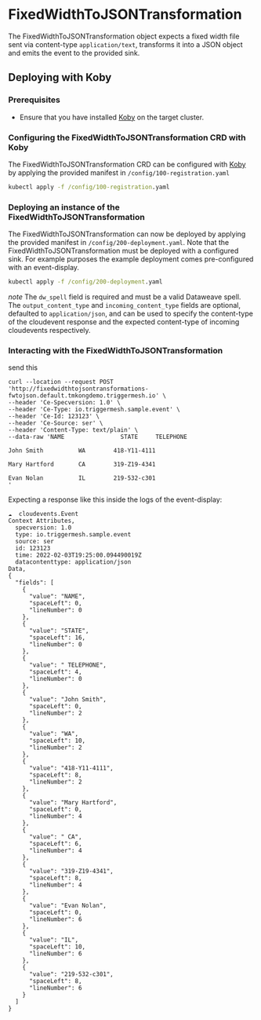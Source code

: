 # FixedWidthToJSONTransformation
The FixedWidthToJSONTransformation object expects a fixed width file sent via content-type `application/text`, transforms it into a JSON object and emits the event to the provided sink.


## Deploying with Koby

### Prerequisites
* Ensure that you have installed [Koby](https://github.com/triggermesh/koby) on the target cluster.

### Configuring the FixedWidthToJSONTransformation CRD with Koby
The FixedWidthToJSONTransformation CRD can be configured with [Koby](https://github.com/triggermesh/koby) by applying the provided manifest in `/config/100-registration.yaml`
```cmd
kubectl apply -f /config/100-registration.yaml
```

### Deploying an instance of the FixedWidthToJSONTransformation
The FixedWidthToJSONTransformation can now be deployed by applying the provided manifest in `/config/200-deployment.yaml`. Note that the FixedWidthToJSONTransformation must be deployed with a configured sink. For example purposes
the example deployment comes pre-configured with an event-display.
```cmd
kubectl apply -f /config/200-deployment.yaml
```
*note* The `dw_spell` field is required and must be a valid Dataweave spell. The `output_content_type` and `incoming_content_type` fields are optional, defaulted to `application/json`, and can be used to specify the content-type of the cloudevent response and the expected content-type of incoming cloudevents respectively.

### Interacting with the FixedWidthToJSONTransformation

send this
```
curl --location --request POST 'http://fixedwidthtojsontransformations-fwtojson.default.tmkongdemo.triggermesh.io' \
--header 'Ce-Specversion: 1.0' \
--header 'Ce-Type: io.triggermesh.sample.event' \
--header 'Ce-Id: 123123' \
--header 'Ce-Source: ser' \
--header 'Content-Type: text/plain' \
--data-raw 'NAME                STATE     TELEPHONE

John Smith          WA        418-Y11-4111

Mary Hartford       CA        319-Z19-4341

Evan Nolan          IL        219-532-c301
'
```
Expecting a response like this inside the logs of the event-display:
```
☁️  cloudevents.Event
Context Attributes,
  specversion: 1.0
  type: io.triggermesh.sample.event
  source: ser
  id: 123123
  time: 2022-02-03T19:25:00.094490019Z
  datacontenttype: application/json
Data,
{
  "fields": [
    {
      "value": "NAME",
      "spaceLeft": 0,
      "lineNumber": 0
    },
    {
      "value": "STATE",
      "spaceLeft": 16,
      "lineNumber": 0
    },
    {
      "value": " TELEPHONE",
      "spaceLeft": 4,
      "lineNumber": 0
    },
    {
      "value": "John Smith",
      "spaceLeft": 0,
      "lineNumber": 2
    },
    {
      "value": "WA",
      "spaceLeft": 10,
      "lineNumber": 2
    },
    {
      "value": "418-Y11-4111",
      "spaceLeft": 8,
      "lineNumber": 2
    },
    {
      "value": "Mary Hartford",
      "spaceLeft": 0,
      "lineNumber": 4
    },
    {
      "value": " CA",
      "spaceLeft": 6,
      "lineNumber": 4
    },
    {
      "value": "319-Z19-4341",
      "spaceLeft": 8,
      "lineNumber": 4
    },
    {
      "value": "Evan Nolan",
      "spaceLeft": 0,
      "lineNumber": 6
    },
    {
      "value": "IL",
      "spaceLeft": 10,
      "lineNumber": 6
    },
    {
      "value": "219-532-c301",
      "spaceLeft": 8,
      "lineNumber": 6
    }
  ]
}
```
